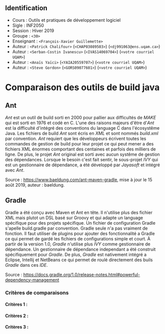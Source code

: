 ## Identification

- Cours      : Outils et pratiques de développement logiciel
- Sigle      : INF2050
- Session    : Hiver 2019
- Groupe     : `<30>`
- Enseignant : `<François-Xavier Guillemette>`
- Auteur     : `<Patrick Chalifour>` (`<CHAP03089503>`) (`<dj991063@ens.uqam.ca>`)
- Auteur     : `<Serban-Costin Ivanescu>` (`<IVAS14069704>`) (`<votre courriel UQAM>`)
- Auteur     : `<Anaïs Yaïci>` (`<YAIA20559707>`) (`<votre courriel UQAM>`)
- Auteur     : `<Steve Gordon>` (`<GORS09077601>`) (`<votre courriel UQAM>`)


# Comparaison des outils de build java

## Ant
*Ant* est un outil de build sorti en 2000 pour pallier aux difficultés de *MAKE* qui est sorti en 1976 et codé en C.  L'une des raisons majeurs d'être d'*Ant* est la difficulté
d'intégré des conventions du language C dans l'écosystême Java. Les fichiers de build *Ant* sont écris en *XML* et sont nommés _build.xml_ par convention. *Ant* requiert que les développeurs 
écrivent toutes les commandes de gestion de build pour leur projet ce qui peut mener a des fichiers XML énormes comportant des centaines et parfois des milliers de ligne. De plus, le projet *Ant* 
original est sorti avec aucun systême de gestion des dépendances. Lorsque le besoin c'est fait sentir, le sous-projet *IVY* qui est un gestionnaire de dépendance, a été développé par *Jayasoft* et intégré avec *Ant*. 

Source : https://www.baeldung.com/ant-maven-gradle, mise à jour le 15 août 2019, auteur : baeldung.

## Gradle
Gradle a été conçu avec Maven et Ant en tête. Il n'utilise plus des fichier XML mais plutot un DSL basé sur Groovy et qui adapte un language spécifique pour des projets spécifique. Un fichier de configuration Gradle s'apelle build.gradle par convention.
Gradle seule n'a pas vraiment de fonction. Il faut utiliser de plugins pour ajouter des fonctionnalité a Gradle ce qui permet de gardé les fichiers de configurations simple et court.
À partir de la version 1.0, *Gradle* n'utilise plus *IVY* comme gestionnaire de dépendance. Un gestionnaire de dépendance independant a été construit spécifiquement pour *Gradle*. 
De plus, *Gradle* est nativement intégré a Eclipse, Intellij et NetBeans ce qui permet de roulé directement des buils *Gradle* dans ces *IDE*.


Source : https://docs.gradle.org/1.0/release-notes.html#powerful-dependency-management



### Critères de comparaisons

#### Critères 1 : 


#### Critères 2 : 


#### Critères 3 : 